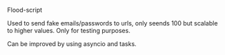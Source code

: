 Flood-script

Used to send fake emails/passwords to urls, only seends 100 but scalable to higher values.
Only for testing purposes.

Can be improved by using asyncio and tasks.
